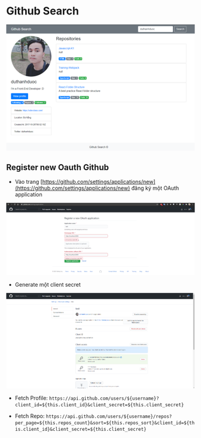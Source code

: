 # Github Search

![screen](./screen.PNG)

## Register new Oauth Github

- Vào trang [https://github.com/settings/applications/new](https://github.com/settings/applications/new) đăng ký một OAuth application

![register](./register.PNG)

- Generate một client secret

![generate](./generate.PNG)

- Fetch Profile:
  `https://api.github.com/users/${username}?client_id=${this.client_id}&client_secret=${this.client_secret}`

- Fetch Repo:
  `https://api.github.com/users/${username}/repos?per_page=${this.repos_count}&sort=${this.repos_sort}&client_id=${this.client_id}&client_secret=${this.client_secret}`
